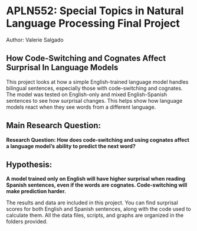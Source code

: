# APLN552: Special Topics in Natural Language Processing Final Project
Author: Valerie Salgado

## How Code-Switching and Cognates Affect Surprisal In Language Models 

This project looks at how a simple English-trained language model handles bilingual sentences, especially those with code-switching and cognates. The model was tested on English-only and mixed English-Spanish sentences to see how surprisal changes. This helps show how language models react when they see words from a different language.

## Main Research Question:  
**Research Question: How does code-switching and using cognates affect a language model’s ability to predict the next word?**

## Hypothesis:
**A model trained only on English will have higher surprisal when reading Spanish sentences, even if the words are cognates. Code-switching will make prediction harder.** 

The results and data are included in this project. You can find surprisal scores for both English and Spanish sentences, along with the code used to calculate them. All the data files, scripts, and graphs are organized in the folders provided.

